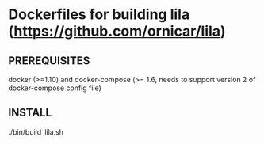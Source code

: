 # Dockerfiles for building lila (https://github.com/ornicar/lila)

## PREREQUISITES ##
docker (>=1.10) and docker-compose (>= 1.6, needs to support version 2 of docker-compose config file)

## INSTALL ##
./bin/build_lila.sh

